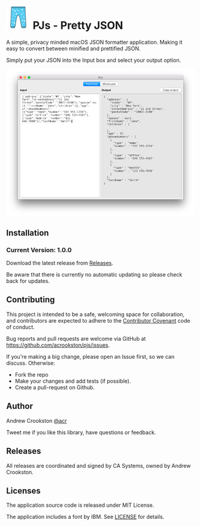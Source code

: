 # ![App Icon](assets/AppIcon64.png) PJs - Pretty JSON

A simple, privacy minded macOS JSON formatter application. Making it easy to convert between minified and prettified JSON.

Simply put your JSON into the Input box and select your output option.

![Screen Shot](assets/screenshot.png)

## Installation

### Current Version: 1.0.0

Download the latest release from [Releases](https://github.com/acrookston/pjs/releases).

Be aware that there is currently no automatic updating so please check back for updates.

## Contributing

This project is intended to be a safe, welcoming space for collaboration, and contributors are expected to adhere to the [Contributor Covenant](http://contributor-covenant.org) code of conduct.

Bug reports and pull requests are welcome via GitHub at https://github.com/acrookston/pjs/issues.

If you're making a big change, please open an Issue first, so we can discuss. Otherwise:

- Fork the repo
- Make your changes and add tests (if possible).
- Create a pull-request on Github.

## Author

Andrew Crookston [@acr](https://twitter.com/acr)

Tweet me if you like this library, have questions or feedback.

## Releases

All releases are coordinated and signed by CA Systems, owned by Andrew Crookston.

## Licenses

The application source code is released under MIT License.

The application includes a font by IBM. See [LICENSE](LICENSE.md) for details.

